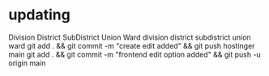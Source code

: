 # updating
Division
District
SubDistrict
Union
Ward
division
district
subdistrict
union
ward
git add . && git commit -m "create edit added" && git push hostinger main
git add . && git commit -m "frontend edit option added" && git push -u origin main